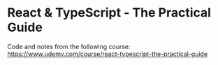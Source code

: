 # React & TypeScript - The Practical Guide 

Code and notes from the following course: https://www.udemy.com/course/react-typescript-the-practical-guide